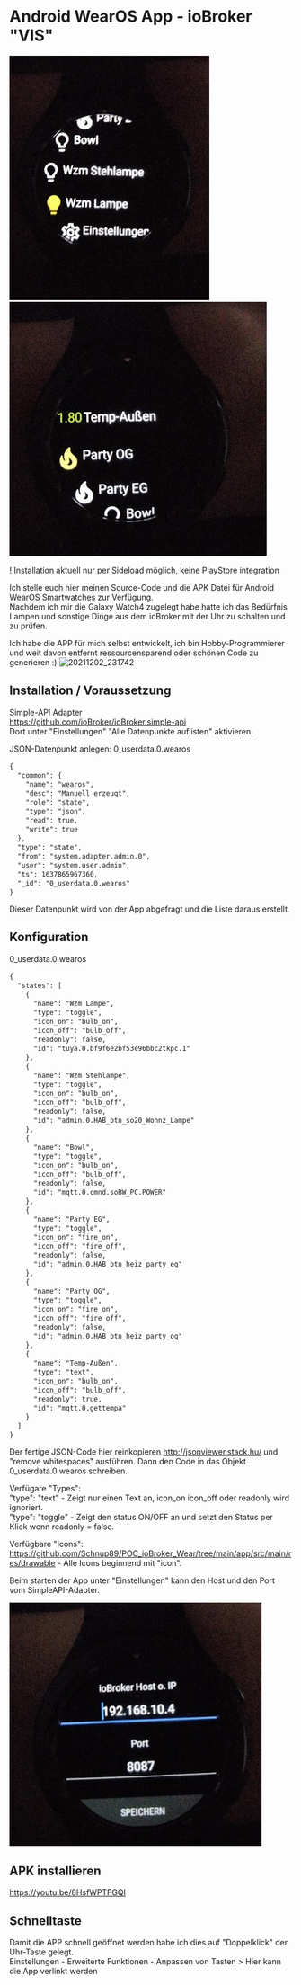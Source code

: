 # Android WearOS App - ioBroker "VIS"
  
![APP](github/20211202_231742.jpg?raw=true "Optional Title")
![APP](github/20211202_231755.jpg?raw=true "Optional Title")

! Installation aktuell nur per Sideload möglich, keine PlayStore integration
  
Ich stelle euch hier meinen Source-Code und die APK Datei für Android WearOS Smartwatches zur Verfügung.  
Nachdem ich mir die Galaxy Watch4 zugelegt habe hatte ich das Bedürfnis Lampen und sonstige Dinge aus dem ioBroker mit der Uhr zu schalten und zu prüfen.  
  
Ich habe die APP für mich selbst entwickelt, ich bin Hobby-Programmierer und weit davon entfernt ressourcensparend oder schönen Code zu generieren :)  ![20211202_231742](https://user-images.githubusercontent.com/28166743/144513702-75f38e54-e27a-454d-b7ef-3884560a52f9.jpg)

  
## Installation / Voraussetzung
  
Simple-API Adapter  
https://github.com/ioBroker/ioBroker.simple-api  
Dort unter "Einstellungen" "Alle Datenpunkte auflisten" aktivieren. 

JSON-Datenpunkt anlegen: 0_userdata.0.wearos
```
{
  "common": {
    "name": "wearos",
    "desc": "Manuell erzeugt",
    "role": "state",
    "type": "json",
    "read": true,
    "write": true
  },
  "type": "state",
  "from": "system.adapter.admin.0",
  "user": "system.user.admin",
  "ts": 1637865967360,
  "_id": "0_userdata.0.wearos"
}
```

Dieser Datenpunkt wird von der App abgefragt und die Liste daraus erstellt.  
  
## Konfiguration
  
0_userdata.0.wearos  
```
{
  "states": [
    {
      "name": "Wzm Lampe",
      "type": "toggle",
      "icon_on": "bulb_on",
      "icon_off": "bulb_off",
      "readonly": false,
      "id": "tuya.0.bf9f6e2bf53e96bbc2tkpc.1"
    },
    {
      "name": "Wzm Stehlampe",
      "type": "toggle",
      "icon_on": "bulb_on",
      "icon_off": "bulb_off",
      "readonly": false,
      "id": "admin.0.HAB_btn_so20_Wohnz_Lampe"
    },
    {
      "name": "Bowl",
      "type": "toggle",
      "icon_on": "bulb_on",
      "icon_off": "bulb_off",
      "readonly": false,
      "id": "mqtt.0.cmnd.soBW_PC.POWER"
    },
    {
      "name": "Party EG",
      "type": "toggle",
      "icon_on": "fire_on",
      "icon_off": "fire_off",
      "readonly": false,
      "id": "admin.0.HAB_btn_heiz_party_eg"
    },
    {
      "name": "Party OG",
      "type": "toggle",
      "icon_on": "fire_on",
      "icon_off": "fire_off",
      "readonly": false,
      "id": "admin.0.HAB_btn_heiz_party_og"
    },
    {
      "name": "Temp-Außen",
      "type": "text",
      "icon_on": "bulb_on",
      "icon_off": "bulb_off",
      "readonly": true,
      "id": "mqtt.0.gettempa"
    }
  ]
}
```

Der fertige JSON-Code hier reinkopieren http://jsonviewer.stack.hu/ und "remove whitespaces" ausführen. Dann den Code in das Objekt 0_userdata.0.wearos schreiben.


Verfügare "Types":  
"type": "text"   - Zeigt nur einen Text an, icon_on icon_off oder readonly wird ignoriert.  
"type": "toggle" - Zeigt den status ON/OFF an und setzt den Status per Klick wenn readonly = false.  

Verfügbare "Icons":
https://github.com/Schnup89/POC_ioBroker_Wear/tree/main/app/src/main/res/drawable - Alle Icons beginnend mit "icon".  

Beim starten der App unter "Einstellungen" kann den Host und den Port vom SimpleAPI-Adapter.  

![APP](github/20211202_231813.jpg?raw=true "Optional Title")

## APK installieren
https://youtu.be/8HsfWPTFGQI

## Schnelltaste
Damit die APP schnell geöffnet werden habe ich dies auf "Doppelklick" der Uhr-Taste gelegt.  
Einstellungen - Erweiterte Funktionen - Anpassen von Tasten > Hier kann die App verlinkt werden
